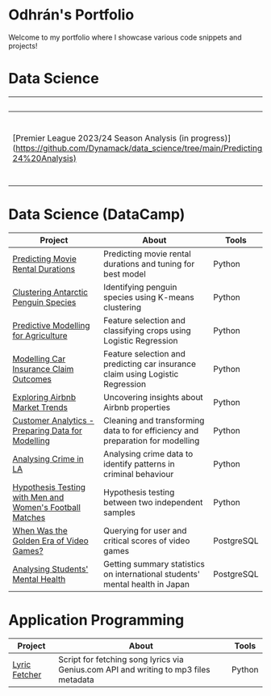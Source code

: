 # Odhrán's Portfolio

 Welcome to my portfolio where I showcase various code snippets and projects!

# Data Science
| Project | About | Tools |
|---|---|---|
| [Premier League 2023/24 Season Analysis (in progress)](https://github.com/Dynamack/data_science/tree/main/Predicting%20Movie%20Rentals%20Durations(https://github.com/Dynamack/data_science_projects/tree/main/Premier%20League%2023-24%20Analysis) | Analysing data of the Premier League 2023/24 season | Python |

# Data Science (DataCamp)
| Project | About | Tools |
|---|---|---|
| [Predicting Movie Rental Durations](https://github.com/Dynamack/data_science/tree/main/Predicting%20Movie%20Rentals%20Durations) | Predicting movie rental durations and tuning for best model | Python |
| [Clustering Antarctic Penguin Species](https://github.com/Dynamack/data_science/tree/main/Clustering%20Antarctic%20Penguin%20Species) | Identifying penguin species using K-means clustering | Python |
| [Predictive Modelling for Agriculture](https://github.com/Dynamack/data_science/tree/main/Predictive%20Modelling%20for%20Agriculture) | Feature selection and classifying crops using Logistic Regression | Python |
| [Modelling Car Insurance Claim Outcomes](https://github.com/Dynamack/data_science/tree/main/Modelling%20Car%20Insurance%20Claim%20Outcomes) | Feature selection and predicting car insurance claim using Logistic Regression | Python |
| [Exploring Airbnb Market Trends](https://github.com/Dynamack/data_science/tree/main/Exploring%20Airbnb%20Market%20Trends) | Uncovering insights about Airbnb properties | Python |
| [Customer Analytics - Preparing Data for Modelling](https://github.com/Dynamack/data_science/tree/main/Customer%20Analytics%20-%20Preparing%20Data%20for%20Modelling) | Cleaning and transforming data to for efficiency and preparation for modelling | Python |
| [Analysing Crime in LA](https://github.com/Dynamack/data_science/tree/main/Analysing%20Crime%20in%20LA) | Analysing crime data to identify patterns in criminal behaviour | Python |
| [Hypothesis Testing with Men and Women's Football Matches](https://github.com/Dynamack/data_science/tree/main/Hypothesis%20Testing%20with%20Men%20and%20Women's%20Football%20Matches) | Hypothesis testing between two independent samples | Python |
| [When Was the Golden Era of Video Games?](https://github.com/Dynamack/data_science/tree/main/When%20Was%20The%20Golden%20Era%20of%20Video%20Games%3F) | Querying for user and critical scores of video games | PostgreSQL |
| [Analysing Students' Mental Health](https://github.com/Dynamack/data_science/tree/main/Analysing%20Students'%20Mental%20Health) | Getting summary statistics on international students' mental health in Japan | PostgreSQL |

# Application Programming
| Project | About | Tools |
|---|---|---|
| [Lyric Fetcher](https://github.com/Dynamack/Lyric_Fetcher) | Script for fetching song lyrics via Genius.com API and writing to mp3 files metadata | Python |
